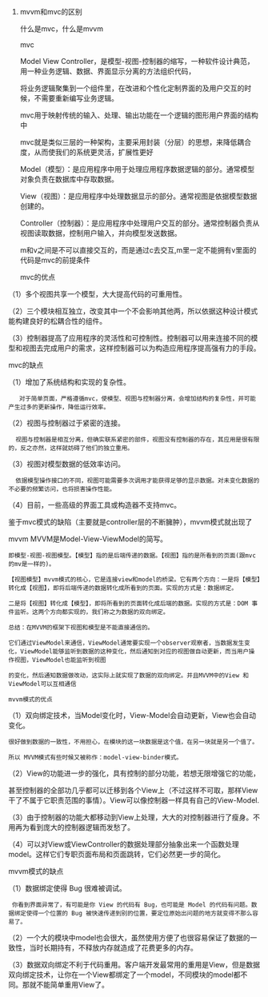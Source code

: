 1. mvvm和mvc的区别

   什么是mvc，什么是mvvm

   mvc

   Model View Controller，是模型-视图-控制器的缩写，一种软件设计典范，用一种业务逻辑、数据、界面显示分离的方法组织代码，
   
   将业务逻辑聚集到一个组件里，在改进和个性化定制界面的及用户交互的时候，不需要重新编写业务逻辑。
   
   mvc用于映射传统的输入、处理、输出功能在一个逻辑的图形用户界面的结构中

   mvc就是类似三层的一种架构，主要采用封装（分层）的思想，来降低耦合度，从而使我们的系统更灵活，扩展性更好

   Model（模型）：是应用程序中用于处理应用程序数据逻辑的部分。通常模型对象负责在数据库中存取数据。

   View（视图）：是应用程序中处理数据显示的部分。通常视图是依据模型数据创建的。

   Controller（控制器）：是应用程序中处理用户交互的部分。通常控制器负责从视图读取数据，控制用户输入，并向模型发送数据。

   m和v之间是不可以直接交互的，而是通过c去交互,m里一定不能拥有v里面的代码是mvc的前提条件

   mvc的优点

  （1）多个视图共享一个模型，大大提高代码的可重用性。

  （2）三个模块相互独立，改变其中一个不会影响其他两，所以依据这种设计模式能构建良好的松耦合性的组件。

  （3）控制器提高了应用程序的灵活性和可控制性。控制器可以用来连接不同的模型和视图去完成用户的需求，这样控制器可以为构造应用程序提高强有力的手段。

  mvc的缺点

  （1）增加了系统结构和实现的复杂性。
  
       对于简单页面，严格遵循mvc，使模型、视图与控制器分离，会增加结构的复杂性，并可能产生过多的更新操作，降低运行效率。

  （2）视图与控制器过于紧密的连接。

      视图与控制器是相互分离，但确实联系紧密的部件，视图没有控制器的存在，其应用是很有限的，反之亦然，这样就妨碍了他们的独立重用。

  （3）视图对模型数据的低效率访问。

      依据模型操作接口的不同，视图可能需要多次调用才能获得足够的显示数据。对未变化数据的不必要的频繁访问，也将损害操作性能。

  （4）目前，一些高级的界面工具或构造器不支持mvc。

鉴于mvc模式的缺陷（主要就是controller层的不断臃肿），mvvm模式就出现了

mvvm
    MVVM是Model-View-ViewModel的简写。

    即模型-视图-视图模型。【模型】指的是后端传递的数据。【视图】指的是所看到的页面(跟mvc的mv是一样的)。

    【视图模型】mvvm模式的核心，它是连接view和model的桥梁。它有两个方向：一是将【模型】转化成【视图】，即将后端传递的数据转化成所看到的页面。实现的方式是：数据绑定。
    
    二是将【视图】转化成【模型】，即将所看到的页面转化成后端的数据。实现的方式是：DOM 事件监听。这两个方向都实现的，我们称之为数据的双向绑定。
    
    总结：在MVVM的框架下视图和模型是不能直接通信的。
    
    它们通过ViewModel来通信，ViewModel通常要实现一个observer观察者，当数据发生变化，ViewModel能够监听到数据的这种变化，然后通知到对应的视图做自动更新，而当用户操作视图，ViewModel也能监听到视图
    
    的变化，然后通知数据做改动，这实际上就实现了数据的双向绑定。并且MVVM中的View 和 ViewModel可以互相通信

    mvvm模式的优点

   （1）双向绑定技术，当Model变化时，View-Model会自动更新，View也会自动变化。
    
    很好做到数据的一致性，不用担心，在模块的这一块数据是这个值，在另一块就是另一个值了。
    
    所以 MVVM模式有些时候又被称作：model-view-binder模式。

   （2）View的功能进一步的强化，具有控制的部分功能，若想无限增强它的功能，
   
   甚至控制器的全部功几乎都可以迁移到各个View上（不过这样不可取，那样View干了不属于它职责范围的事情）。View可以像控制器一样具有自己的View-Model.

   （3）由于控制器的功能大都移动到View上处理，大大的对控制器进行了瘦身。不用再为看到庞大的控制器逻辑而发愁了。

   （4）可以对View或ViewController的数据处理部分抽象出来一个函数处理model。这样它们专职页面布局和页面跳转，它们必然更一步的简化。

   mvvm模式的缺点

   （1）数据绑定使得 Bug 很难被调试。
   
     你看到界面异常了，有可能是你 View 的代码有 Bug，也可能是 Model 的代码有问题。数据绑定使得一个位置的 Bug 被快速传递到别的位置，要定位原始出问题的地方就变得不那么容易了。

   （2）一个大的模块中model也会很大，虽然使用方便了也很容易保证了数据的一致性，当时长期持有，不释放内存就造成了花费更多的内存。

   （3）数据双向绑定不利于代码重用。客户端开发最常用的重用是View，但是数据双向绑定技术，让你在一个View都绑定了一个model，不同模块的model都不同。那就不能简单重用View了。 